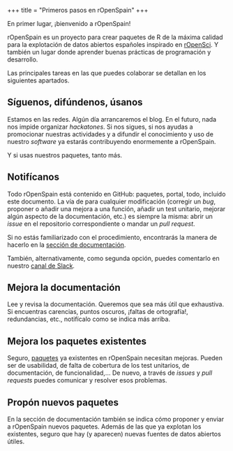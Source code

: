 +++
title = "Primeros pasos en rOpenSpain"
+++

En primer lugar, ¡bienvenido a rOpenSpain!

rOpenSpain es un proyecto para crear paquetes de R de la máxima calidad para la explotación de datos abiertos españoles inspirado en [rOpenSci](http://ropensci.org). Y también un lugar donde aprender buenas prácticas de programación y desarrollo.

Las principales tareas en las que puedes colaborar se detallan en los siguientes apartados.


## Síguenos, difúndenos, úsanos

Estamos en las redes. Algún día arrancaremos el blog. En el futuro, nada nos impide organizar _hackatones_. Si nos sigues, si nos ayudas a promocionar nuestras actividades y a difundir el conocimiento y uso de nuestro _software_ ya estarás contribuyendo enormemente a rOpenSpain.

Y si usas nuestros paquetes, tanto más.


## Notifícanos

Todo rOpenSpain está contenido en GitHub: paquetes, portal, todo, incluido este documento. La vía de para cualquier modificación (corregir un _bug_, proponer o añadir una mejora a una función, añadir un test unitario, mejorar algún aspecto de la documentación, etc.) es siempre la misma: abrir un _issue_ en el repositorio correspondiente o mandar un _pull request_.

Si no estás familiarizado con el procedimiento, encontrarás la manera de hacerlo en la [sección de documentación](../../docs).

También, alternativamente, como segunda opción, puedes comentarlo en nuestro [canal de Slack](https://ropenspain.slack.com/join/shared_invite/zt-ky2e8y2u-frfWuDzHdy1jNLUVyjp0~Q).


## Mejora la documentación

Lee y revisa la documentación. Queremos que sea más útil que exhaustiva. Si encuentras carencias, puntos oscuros, ¡faltas de ortografía!, redundancias, etc., notifícalo como se indica más arriba.


## Mejora los paquetes existentes

Seguro, [paquetes](../../paquetes) ya existentes en rOpenSpain necesitan mejoras. Pueden ser de usabilidad, de falta de cobertura de los test unitarios, de documentación, de funcionalidad,... De nuevo, a través de _issues_ y _pull requests_ puedes comunicar y resolver esos problemas.


## Propón nuevos paquetes

En la sección de documentación también se indica cómo proponer y enviar a rOpenSpain nuevos paquetes. Además de las que ya explotan los existentes, seguro que hay (y aparecen) nuevas fuentes de datos abiertos útiles.
